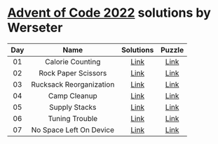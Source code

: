 [Advent of Code 2022](https://adventofcode.com/2022) solutions by Werseter
========================

| Day |                      Name                      |   Solutions   |                   Puzzle                    |
|:---:|:----------------------------------------------:|:-------------:|:-------------------------------------------:|
| 01  |                Calorie Counting                | [Link](Day01) | [Link](http://adventofcode.com/2022/day/1)  |
| 02  |              Rock Paper Scissors               | [Link](Day02) | [Link](http://adventofcode.com/2022/day/2)  |
| 03  |            Rucksack Reorganization             | [Link](Day03) | [Link](http://adventofcode.com/2022/day/3)  |
| 04  |                  Camp Cleanup                  | [Link](Day04) | [Link](http://adventofcode.com/2022/day/4)  |
| 05  |                 Supply Stacks                  | [Link](Day05) | [Link](http://adventofcode.com/2022/day/5)  |
| 06  |                 Tuning Trouble                 | [Link](Day06) | [Link](http://adventofcode.com/2022/day/6)  |
| 07  |            No Space Left On Device             | [Link](Day07) | [Link](http://adventofcode.com/2022/day/7)  |
